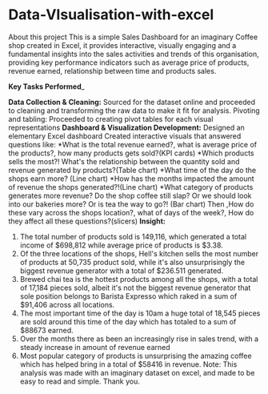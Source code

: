 # Data-VIsualisation-with-excel
About this project
This is a simple Sales Dashboard for an imaginary Coffee shop created in Excel, it  provides interactive,  visually engaging and a fundamental insights into the sales activities and trends of this organisation, providing key performance indicators such as average price of products, revenue earned, relationship between time and products sales.

**Key Tasks Performed**_

**Data Collection & Cleaning:**
Sourced for the dataset online and proceeded to cleaning and transforming the raw data to make it fit for analysis.
Pivoting and tabling:
Proceeded to creating pivot tables for each visual representations
**Dashboard & Visualization Development:**
Designed an elementary Excel dashboard 
Created interactive visuals that answered questions like:
*What is the total revenue earned?, what is average price of the products?, how many products gets sold?(KPI cards)
*Which products sells the most?! What's the relationship between the quantity sold and revenue generated by products?(Table chart)
*What time of the day do the shops earn more? (Line chart)
*How has the months impacted the amount of revenue the shops generated?!(Line chart)
*What category of products generates more revenue? Do the shop coffee still slap? Or we should look into our bakeries more? Or is tea the way to go?! (Bar chart)
Then ,How do these vary across the shops location?, what of days of the week?, How do they affect all these questions?(slicers)
**Insight:**

1. The total number of products sold is 149,116, which generated a total income of $698,812 while average price of products is $3.38.
2. Of the three locations of the shops, Hell's kitchen sells the most number of products at 50,735 product sold, while it's also unsurprisingly the biggest revenue generator with a total of $236.511 generated.
3.  Brewed chai tea is the hottest products among all the shops, with a total of 17,184 pieces sold, albeit it's not the biggest revenue generator that sole position belongs to Barista Expresso which raked in a sum of $91,406 across all locations.
4.  The most important time of the day is  10am a huge total of 18,545 pieces are sold around this time of the day which has totaled to a sum of $88673 earned.
5.  Over the months there as been an increasingly rise in sales trend, with a steady increase in amount of revenue earned
6.  Most popular category of products is unsurprising the amazing coffee which has helped bring in a total of $58416 in revenue.
Note: This analysis was made with an imaginary dataset on excel, and made to be easy to read and simple.
Thank you.

